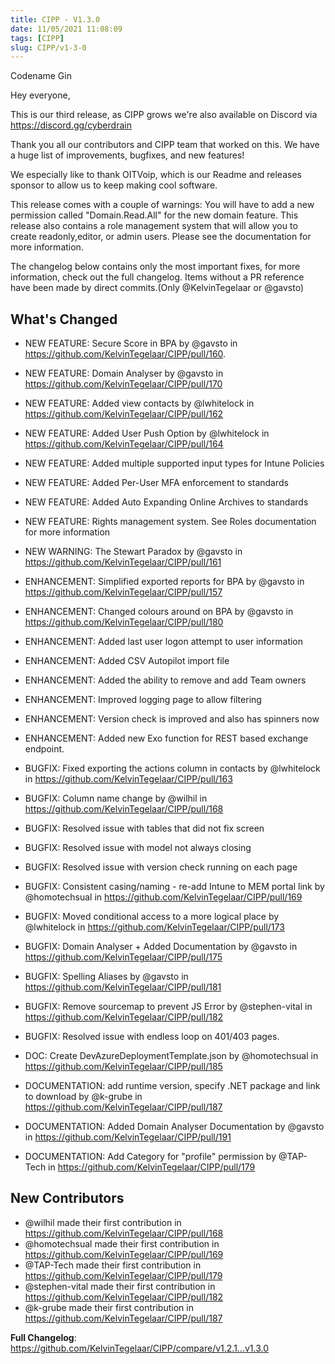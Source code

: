 ```yaml
---
title: CIPP - V1.3.0
date: 11/05/2021 11:08:09
tags: [CIPP]
slug: CIPP/v1-3-0
---
```


<p className='version-subtitle'>Codename Gin</p>

<!--truncate-->

Hey everyone,

This is our third release, as CIPP grows we're also  available on Discord via https://discord.gg/cyberdrain

Thank you all our contributors and CIPP team that worked on this. We have a huge list of improvements, bugfixes, and new features!

We especially like to thank OITVoip, which is our Readme and releases sponsor to allow us to keep making cool software.

This release comes with a couple of warnings: You will have to add a new permission called "Domain.Read.All" for the new domain feature. This release also contains a role management system that will allow you to create readonly,editor, or admin users. Please see the documentation for more information.

The changelog below contains only the most important fixes, for more information, check out the full changelog. Items without a PR reference have been made by direct commits.(Only @KelvinTegelaar or @gavsto)

## What's Changed

* NEW FEATURE: Secure Score in BPA by @gavsto in https://github.com/KelvinTegelaar/CIPP/pull/160.
* NEW FEATURE: Domain Analyser by @gavsto in https://github.com/KelvinTegelaar/CIPP/pull/170
* NEW FEATURE: Added view contacts by @lwhitelock in https://github.com/KelvinTegelaar/CIPP/pull/162
* NEW FEATURE: Added User Push Option by @lwhitelock in https://github.com/KelvinTegelaar/CIPP/pull/164
* NEW FEATURE: Added multiple supported input types for Intune Policies
* NEW FEATURE: Added Per-User MFA enforcement to standards
* NEW FEATURE: Added Auto Expanding Online Archives to standards
* NEW FEATURE: Rights management system. See Roles documentation for more information
* NEW WARNING: The Stewart Paradox by @gavsto in https://github.com/KelvinTegelaar/CIPP/pull/161


* ENHANCEMENT: Simplified exported reports for BPA by @gavsto in https://github.com/KelvinTegelaar/CIPP/pull/157
* ENHANCEMENT: Changed colours around on BPA by @gavsto in https://github.com/KelvinTegelaar/CIPP/pull/180
* ENHANCEMENT: Added last user logon attempt to user information
* ENHANCEMENT: Added CSV Autopilot import file
* ENHANCEMENT: Added the ability to remove and add Team owners
* ENHANCEMENT: Improved logging page to allow filtering
* ENHANCEMENT: Version check is improved and also has spinners now
* ENHANCEMENT: Added new Exo function for REST based exchange endpoint.


* BUGFIX: Fixed exporting the actions column in contacts by @lwhitelock in https://github.com/KelvinTegelaar/CIPP/pull/163
* BUGFIX: Column name change by @wilhil in https://github.com/KelvinTegelaar/CIPP/pull/168
* BUGFIX: Resolved issue with tables that did not fix screen
* BUGFIX: Resolved issue with model not always closing
* BUGFIX: Resolved issue with version check running on each page
* BUGFIX: Consistent casing/naming - re-add Intune to MEM portal link by @homotechsual in https://github.com/KelvinTegelaar/CIPP/pull/169
* BUGFIX: Moved conditional access to a more logical place by @lwhitelock in https://github.com/KelvinTegelaar/CIPP/pull/173
* BUGFIX: Domain Analyser + Added Documentation by @gavsto in https://github.com/KelvinTegelaar/CIPP/pull/175
* BUGFIX: Spelling Aliases by @gavsto in https://github.com/KelvinTegelaar/CIPP/pull/181
* BUGFIX: Remove sourcemap to prevent JS Error by @stephen-vital in https://github.com/KelvinTegelaar/CIPP/pull/182
* BUGFIX: Resolved issue with endless loop on 401/403 pages.

* DOC: Create DevAzureDeploymentTemplate.json by @homotechsual in https://github.com/KelvinTegelaar/CIPP/pull/185
* DOCUMENTATION: add runtime version, specify .NET package and link to download by @k-grube in https://github.com/KelvinTegelaar/CIPP/pull/187
* DOCUMENTATION: Added Domain Analyser Documentation by @gavsto in https://github.com/KelvinTegelaar/CIPP/pull/191
* DOCUMENTATION: Add Category for "profile" permission by @TAP-Tech in https://github.com/KelvinTegelaar/CIPP/pull/179

## New Contributors
* @wilhil made their first contribution in https://github.com/KelvinTegelaar/CIPP/pull/168
* @homotechsual made their first contribution in https://github.com/KelvinTegelaar/CIPP/pull/169
* @TAP-Tech made their first contribution in https://github.com/KelvinTegelaar/CIPP/pull/179
* @stephen-vital made their first contribution in https://github.com/KelvinTegelaar/CIPP/pull/182
* @k-grube made their first contribution in https://github.com/KelvinTegelaar/CIPP/pull/187

**Full Changelog**: https://github.com/KelvinTegelaar/CIPP/compare/v1.2.1...v1.3.0
